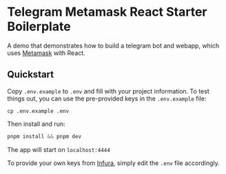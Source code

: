# Telegram Metamask React Starter Boilerplate

A demo that demonstrates how to build a telegram bot and webapp, which uses [Metamask](https://metamask.io) with React.

## Quickstart

Copy `.env.example` to `.env` and fill with your project information. To test things out, you can use the pre-provided keys in the `.env.example` file:

```
cp .env.example .env
```

Then install and run:

```js
pnpm install && pnpm dev
```

The app will start on `localhost:4444`

To provide your own keys from [Infura](https://app.infura.io/), simply edit the `.env` file accordingly.
